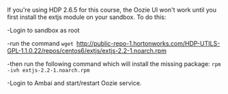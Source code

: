 <p>If you're using HDP&nbsp;2.6.5 for this course, the Oozie UI&nbsp;won't work until you first install the extjs module on your sandbox. To do this:</p><p>-Login to sandbox as root</p><p>-run the command <code>wget </code><a href="https://apc01.safelinks.protection.outlook.com/?url=http%3A%2F%2Fpublic-repo-1.hortonworks.com%2FHDP-UTILS-GPL-1.1.0.22%2Frepos%2Fcentos6%2Fextjs%2Fextjs-2.2-1.noarch.rpm&amp;data=02%7C01%7C%7Cc6e5ecb73381436ef19d08d7f3e94595%7C84df9e7fe9f640afb435aaaaaaaaaaaa%7C1%7C0%7C637246055524610676&amp;sdata=i37MvSM5ykBgslAFMjPcsyroFxMeWqoxhmtltqEzvQU%3D&amp;reserved=0" rel="noopener noreferrer" target="_blank" title="Original URL:
http://public-repo-1.hortonworks.com/HDP-UTILS-GPL-1.1.0.22/repos/centos6/extjs/extjs-2.2-1.noarch.rpm

Click to follow link."><code>http://public-repo-1.hortonworks.com/HDP-UTILS-GPL-1.1.0.22/repos/centos6/extjs/extjs-2.2-1.noarch.rpm</code></a></p><p>-then run the following command which will install the missing package: <code>rpm -ivh extjs-2.2-1.noarch.rpm</code></p><p>-Login to Ambai and start/restart Oozie service.</p>
